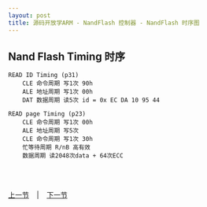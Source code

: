 ```yaml
---
layout: post
title: 源码开放学ARM - NandFlash 控制器 - NandFlash 时序图
---
```


## Nand Flash Timing 时序
	READ ID Timing (p31)
		CLE 命令周期 写1次 90h		
		ALE 地址周期 写1次 00h
		DAT 数据周期 读5次 id = 0x EC DA 10 95 44 

	READ page Timing (p23)
		CLE 命令周期 写1次 00h
		ALE 地址周期 写5次 
		CLE 命令周期 写1次 30h
		忙等待周期 R/nB 高有效
		数据周期 读2048次data + 64次ECC

<br> <br> 
<div> <a href="chp7-2.html">上一节</a> &nbsp;&nbsp; | &nbsp;&nbsp; <a href="chp7-4.html">下一节</a> </div> <br> <br>